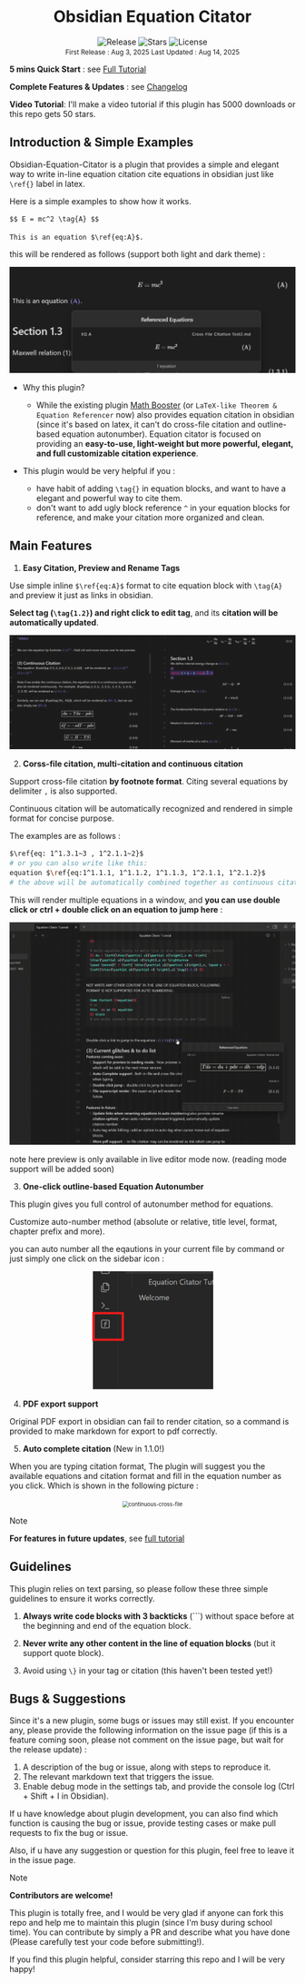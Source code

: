 <h1> <center> Obsidian Equation Citator </center> </h1>

<center><span>
  <img src="https://img.shields.io/badge/Latest%20Version-1.2.1-blue" alt="Release">
  <img src="https://img.shields.io/github/stars/FRIEDparrot/obsidian-equation-citator?style=flat-square&label=Stars&color=yellow" alt="Stars">
  <img src="https://img.shields.io/badge/License-Apache%202.0-red" alt="License">
</span></center>

<center>
    <div><small> First Release : Aug 3, 2025       Last Updated : Aug 14, 2025 </small></div>
</center>
<p></p>

**5 mins Quick Start** : see [Full Tutorial](https://github.com/FRIEDparrot/obsidian-equation-citator/blob/master/tutorials)

**Complete Features & Updates** : see [Changelog](https://github.com/FRIEDparrot/obsidian-equation-citator/blob/master/CHANGELOG.md) 

**Video Tutorial**: I'll make a video tutorial if this plugin has 5000 downloads or this repo gets 50 stars.

## Introduction & Simple Examples
Obsidian-Equation-Citator is a plugin that provides a simple and elegant way to write in-line equation citation cite equations in obsidian just like `\ref{}` label in latex.

Here is a simple examples to show how it works.
```
$$ E = mc^2 \tag{A} $$

This is an equation $\ref{eq:A}$.
```

this will be rendered as follows (support both light and dark theme) : 


<center><img src="img\most-simple-equation.png" alt="most-simple-equation" style="zoom:67%; max-height: 350px; " /></center>


- Why this plugin?
  - While the existing plugin [Math Booster](<https://www.obsidianstats.com/plugins/math-booster>) (or `LaTeX-like Theorem & Equation Referencer` now) also provides equation citation in obsidian (since it's based on latex, it can't do cross-file citation and outline-based equation autonumber). Equation citator is focused on providing an **easy-to-use, light-weight but more powerful, elegant, and full customizable citation experience**. 

- This plugin would be very helpful if you : 
  - have habit of adding `\tag{}` in equation blocks, and want to have a elegant and powerful way to cite them. 
  - don't want to add ugly block reference `^` in your equation blocks for reference, and make your citation more organized and clean. 

## Main Features
1. **Easy Citation, Preview and Rename Tags**

Use simple inline `$\ref{eq:A}$` format to cite equation block with `\tag{A}` and preview it just as links in obsidian.

**Select tag (`\tag{1.2}`) and right click to edit tag**, and its **citation will be automatically updated**. 

<center><img src="img\rename_tag.gif" alt="continuous-cross-file" style="zoom:67%; max-height: 750px; " /></center>



2. **Corss-file citation, multi-citation and continuous citation**

Support cross-file citation **by footnote format**. Citing several equations by delimiter `,` is also supported.

Continuous citation will be automatically recognized and rendered in simple format for concise purpose.

The examples are as follows : 

```sh
$\ref{eq: 1^1.3.1~3 , 1^2.1.1~2}$
# or you can also write like this: 
equation $\ref{eq:1^1.1.1, 1^1.1.2, 1^1.1.3, 1^2.1.1, 1^2.1.2}$  
# the above will be automatically combined together as continuous citation. 
```

This will render multiple equations in a window, and **you can use double click or ctrl + double click on an equation to jump here** : 

<center><img src="img\crossfile_jump.gif" alt="continuous-cross-file" style="zoom:67%; max-height: 750px; " /></center>

note here preview is only available in live editor mode now. (reading mode support will be added soon) 

3. **One-click outline-based Equation Autonumber**

This plugin gives you full control of autonumber method for equations.

Customize auto-number method (absolute or relative, title level, format, chapter prefix and more).

you can auto number all the eqautions in your current file by command or just simply one click on the sidebar icon :

<center><img src="img\sidebar-autonumber.png" alt="continuous-cross-file" style="zoom:67%; max-height: 350px; " /></center>

4. **PDF export support** 

Original PDF export in obsidian can fail to render citation, so a command is provided to make markdown for export to pdf correctly.

5. **Auto complete citation** (New in 1.1.0!)

When you are typing citation format, The plugin will suggest you the available equations and citation format and fill in the equation number as you click. Which is shown in the following picture : 

<center><img src="img\auto-complete.gif" alt="continuous-cross-file" style="zoom:67%; max-height: 750px;" /></center>


> [!note]
> 
> **For features in future updates**, see [full tutorial](https://github.com/FRIEDparrot/obsidian-equation-citator/blob/master/tutorials/Equation%20Citator%20Tutorial.md) 


## Guidelines
This plugin relies on text parsing, so please follow these three simple guidelines to ensure it works correctly.

1. **Always write code blocks with 3 backticks** (```) without space before at the beginning and end of the equation block. 

2. **Never write any other content in the line of equation blocks** (but it support quote block).

3. Avoid using `\}` in your tag or citation (this haven't been tested yet!)


## Bugs & Suggestions

Since it's a new plugin, some bugs or issues may still exist. If you encounter any, please provide the following information on the issue page (if this is a feature coming soon, please not comment on the issue page, but wait for the release update) : 

1. A description of the bug or issue, along with steps to reproduce it.
2. The relevant markdown text that triggers the issue.  
3. Enable debug mode in the settings tab, and provide the console log (Ctrl + Shift + I in Obsidian). 


If u have knowledge about plugin development, you can also find which function is causing the bug or issue, provide testing cases or make pull requests to fix the bug or issue. 

Also, if u have any suggestion or question for this plugin, feel free to leave it in the issue page.


> [!note] 
> **Contributors are welcome!**
>
> This plugin is totally free, and I would be very glad if anyone can fork this repo and help me to maintain this plugin (since I'm busy during school time). You can contribute by simply a PR and describe what you have done (Please carefully test your code before submitting!).
>
> If you find this plugin helpful, consider starring this repo and I will be very happy!


